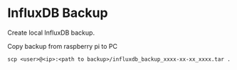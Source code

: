 # InfluxDB Backup
Create local InfluxDB backup.

Copy backup from raspberry pi to PC
```
scp <user>@<ip>:<path to backup>/influxdb_backup_xxxx-xx-xx_xxxx.tar .
```
